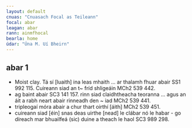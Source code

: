 ```yaml
---
layout: default
cnuas: "Cnuasach Focal as Teileann"
focal: abar
leagan: abar
rann: ainmfhocal
bearla: home
údar: "Úna M. Uí Bheirn"
---
```


## abar 1


* Moist clay. Tá sí [luaith] ina leas mhaith … ar
thalamh fhuar abair SS1 992 115. Cuireann siad an t~ fríd
shligeáin MCh2 539 442.
* ag baint abair SC3 141 157. rinn siad claidhtheacha teoranna
… agus an áit a rabh neart abair rinneadh den ~ iad MCh2 539 441.
* tripleogaí móra abair a chur thart oirthí [áith] MCh2 539 451.
* cuireann siad [éin] snas deas uirthe [nead] le clábar nó le
habar - go díreach mar bhuailfeá (sic) duine a theach le haol SC3
989 298.
